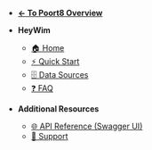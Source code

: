 - **[← To Poort8 Overview](/)**

- **HeyWim**

    - [🏠 Home](/)
    - [⚡ Quick Start](quick-start.md)
    - [🗄️ Data Sources](data-sources.md)
    - [❓ FAQ](faq.md)

- **Additional Resources**

    - [🌐 API Reference (Swagger UI)](https://poort8.github.io/Poort8.HeyWim.Swagger/)
    - [💌 Support](mailto:hello@poort8.nl)
